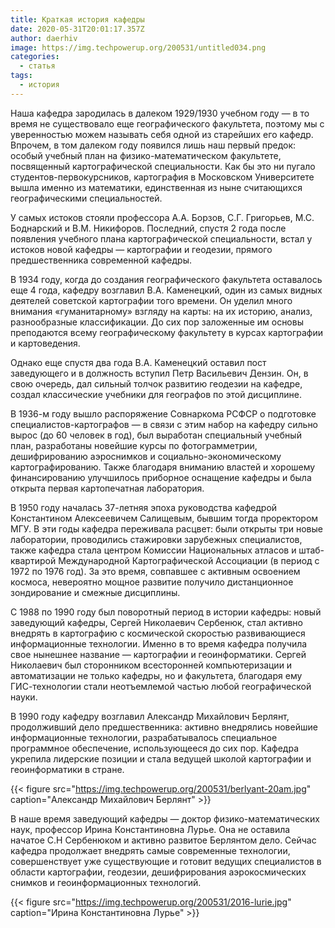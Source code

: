 ```yaml
---
title: Краткая история кафедры
date: 2020-05-31T20:01:17.357Z
author: daerhiv
image: https://img.techpowerup.org/200531/untitled034.png
categories:
  - статья
tags:
  - история
---
```

Наша кафедра зародилась в далеком 1929/1930 учебном году — в то время не существовало еще географического факультета, поэтому мы с уверенностью можем называть себя одной из старейших его кафедр. Впрочем, в том далеком году появился лишь наш первый предок: особый учебный план на физико-математическом факультете, посвященный картографической специальности. Как бы это ни пугало студентов-первокурсников, картография в Московском Университете вышла именно из математики, единственная из ныне считающихся географическими специальностей.

У самых истоков стояли профессора А.А. Борзов, С.Г. Григорьев, М.С. Боднарский и В.М. Никифоров. Последний, спустя 2 года после появления учебного плана картографической специальности, встал у истоков новой кафедры — картографии и геодезии, прямого предшественника современной кафедры. 

В 1934 году, когда до создания географического факультета оставалось еще 4 года, кафедру возглавил В.А. Каменецкий, один из самых видных деятелей советской картографии того времени. Он уделил много внимания «гуманитарному» взгляду на карты: на их историю, анализ, разнообразные классификации. До сих пор заложенные им основы преподаются всему географическому факультету в курсах картографии и картоведения.  

Однако еще спустя два года В.А. Каменецкий оставил пост заведующего и в должность вступил Петр Васильевич Дензин. Он, в свою очередь, дал сильный толчок развитию геодезии на кафедре, создал классические учебники для географов по этой дисциплине. 

В 1936-м году вышло распоряжение Совнаркома РСФСР о подготовке специалистов-картографов — в связи с этим набор на кафедру сильно вырос (до 60 человек в год), был выработан специальный учебный план, разработаны новейшие курсы по фотограмметрии, дешифрированию аэроснимков и социально-экономическому картографированию. Также благодаря вниманию властей и хорошему финансированию улучшилось приборное оснащение кафедры и была открыта первая картопечатная лаборатория.

В 1950 году началась 37-летняя эпоха руководства кафедрой Константином Алексеевичем Салищевым, бывшим тогда проректором МГУ. В эти годы кафедра переживала расцвет: были открыты три новые лаборатории, проводились стажировки зарубежных специалистов, также кафедра стала центром Комиссии Национальных атласов и штаб-квартирой Международной Картографической Ассоциации (в период с 1972 по 1976 год). За это время, совпавшее с активным освоением космоса, невероятно мощное развитие получило дистанционное зондирование и смежные дисциплины. 

С 1988 по 1990 году был поворотный период в истории кафедры: новый заведующий кафедры, Сергей Николаевич Сербенюк, стал активно внедрять в картографию с космической скоростью развивающиеся информационные технологии. Именно в то время кафедра получила свое нынешнее название — картографии и геоинформатики. Сергей Николаевич был сторонником всесторонней компьютеризации и автоматизации не только кафедры, но и факультета, благодаря ему ГИС-технологии стали неотъемлемой частью любой географической науки. 

В 1990 году кафедру возглавил Александр Михайлович Берлянт, продолживший дело предшественника: активно внедрялись новейшие информационные технологии, разрабатывалось специальное программное обеспечение, использующееся до сих пор. Кафедра укрепила лидерские позиции и стала ведущей школой картографии и геоинформатики в стране. 


{{< figure src="https://img.techpowerup.org/200531/berlyant-20am.jpg" caption="Александр Михайлович Берлянт" >}}

В наше время заведующий кафедры — доктор физико-математических наук, профессор Ирина Константиновна Лурье. Она не оставила начатое С.Н Сербенюком и активно развитое Берлянтом дело. Сейчас кафедра продолжает внедрять самые современные технологии, совершенствует уже существующие и готовит ведущих специалистов в области картографии, геодезии, дешифрирования аэрокосмических снимков и геоинформационных технологий.

{{< figure src="https://img.techpowerup.org/200531/2016-lurie.jpg" caption="Ирина Константиновна Лурье" >}}
